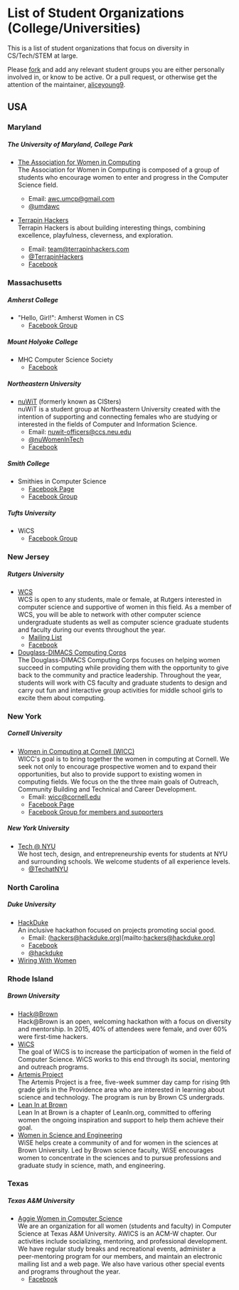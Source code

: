 # List of Student Organizations (College/Universities)

This is a list of student organizations that focus on diversity in CS/Tech/STEM
at large.

Please [fork](https://github.com/Ladies-Storm-Hackathons/Resources) and add any
relevant student groups you are either personally involved in, or know to be
active. Or a pull request, or otherwise get the attention of the maintainer,
[aliceyoung9](https://github.com/aliceyoung9).

## USA

### Maryland

##### The University of Maryland, College Park
  * [The Association for Women in Computing](http://www.cs.umd.edu/~awc/)  
    The Association for Women in Computing is composed of a group of
    students who encourage women to enter and progress in the Computer
    Science field.
      * Email: [awc.umcp@gmail.com](mailto:awc.umcp@gmail.com)
      * [@umdawc](https://twitter.com/umdawc)

  * [Terrapin Hackers](http://www.terrapinhackers.com/)  
    Terrapin Hackers is about building interesting things, combining
    excellence, playfulness, cleverness, and exploration.
      * Email: [team@terrapinhackers.com](mailto:team@terrapinhackers.com)
      * [@TerrapinHackers](https://twitter.com/TerrapinHackers)
      * [Facebook](https://www.facebook.com/terrapinhackers)

### Massachusetts

##### Amherst College
  * "Hello, Girl!": Amherst Women in CS
      * [Facebook Group](https://www.facebook.com/groups/289500444531712/)

##### Mount Holyoke College
  * MHC Computer Science Society
      * [Facebook](https://www.facebook.com/mhcompsci)

##### Northeastern University
  * [nuWiT](http://nuwit.ccs.neu.edu/) (formerly known as CISters)  
    nuWiT is a student group at Northeastern University created with the
    intention of supporting and connecting females who are studying or
    interested in the fields of Computer and Information Science.
      * Email: [nuwit-officers@ccs.neu.edu](mailto:nuwit-officers@ccs.neu.edu)
      * [@nuWomenInTech](https://twitter.com/nuWomenInTech)
      * [Facebook](https://www.facebook.com/groups/nucisters/)

##### Smith College
  * Smithies in Computer Science
      * [Facebook Page](https://www.facebook.com/SmithiesInCS)
      * [Facebook Group](https://www.facebook.com/groups/SmithiesInCS/)

##### Tufts University
  * WiCS
      * [Facebook Group](https://www.facebook.com/groups/221500931381460)

### New Jersey

##### Rutgers University
  * [WCS](https://email.rutgers.edu/mailman/listinfo/ru_wcs)  
    WCS is open to any students, male or female, at Rutgers interested in
    computer science and supportive of women in this field. As a member of WCS,
    you will be able to network with other computer science undergraduate
    students as well as computer science graduate students and faculty during
    our events throughout the year.
    * [Mailing List](https://email.rutgers.edu/mailman/listinfo/ru_wcs)
    * [Facebook](https://facebook.com/groups/RutgersWCS/)
  * [Douglass-DIMACS Computing Corps](http://dimacs.rutgers.edu/DDCC/)  
    The Douglass-DIMACS Computing Corps focuses on helping women succeed in
    computing while providing them with the opportunity to give back to the
    community and practice leadership. Throughout the year, students will work
    with CS faculty and graduate students to design and carry out fun and
    interactive group activities for middle school girls to excite them about
    computing.

### New York

##### Cornell University
  * [Women in Computing at Cornell (WICC)](http://wicc.acm.org)  
    WICC's goal is to bring together the women in computing at Cornell. We seek
    not only to encourage prospective women and to expand their opportunities,
    but also to provide support to existing women in computing fields. We focus
    on the the three main goals of Outreach, Community Building and Technical
    and Career Development.
      * Email: [wicc@cornell.edu](mailto:wicc@cornell.edu)
      * [Facebook Page](https://www.facebook.com/cornellwomenincomnputing)
      * [Facebook Group for members and supporters](https://www.facebook.com/groups/wiccmembers/)

##### New York University
  * [Tech @ NYU](http://techatnyu.org)  
    We host tech, design, and entrepreneurship events for students
    at NYU and surrounding schools. We welcome students of all
    experience levels.
      * [@TechatNYU](https://twitter.com/TechatNYU)

### North Carolina

##### Duke University  
  * [HackDuke](http://www.hackduke.org)  
    An inclusive hackathon focused on projects promoting social good.
      * Email: (hackers@hackduke.org)[mailto:hackers@hackduke.org]
      * [Facebook](https://www.facebook.com/hackduke)
      * [@hackduke](https://twitter.com/hackduke)
  * [Wiring With Women](https://www.facebook.com/groups/744561652317777/)

### Rhode Island

##### Brown University
  * [Hack@Brown](http://hackatbrown.org)  
    Hack@Brown is an open, welcoming hackathon with a focus on diversity and
    mentorship. In 2015, 40% of attendees were female, and over 60% were
    first-time hackers.
  * [WiCS](http://cs.brown.edu/people/orgs/wics/)  
    The goal of WiCS is to increase the participation of women in the field of
    Computer Science. WiCS works to this end through its social, mentoring and
    outreach programs.
  * [Artemis Project](http://cs.brown.edu/people/orgs/artemis/2015/index.html)  
    The Artemis Project is a free, five-week summer day camp for rising 9th
    grade girls in the Providence area who are interested in learning about
    science and technology. The program is run by Brown CS undergrads.
  * [Lean In at Brown](https://www.facebook.com/leaninatbrown)  
    Lean In at Brown is a chapter of LeanIn.org, committed to offering women the
    ongoing inspiration and support to help them achieve their goal.
  * [Women in Science and Engineering](http://www.brown.edu/academics/college/support/women-in-science-and-engineering/)  
    WiSE helps create a community of and for women in the sciences at Brown
    University. Led by Brown science faculty, WiSE encourages women to
    concentrate in the sciences and to pursue professions and graduate study in
    science, math, and engineering.

### Texas

##### Texas A&M University
  * [Aggie Women in Computer Science](http://awics.cs.tamu.edu/)  
    We are an organization for all women (students and faculty) in Computer
    Science at Texas A&M University. AWICS is an ACM-W chapter. Our activities
    include socializing, mentoring, and professional development. We have
    regular study breaks and recreational events, administer a peer-mentoring
    program for our members, and maintain an electronic mailing list and a web
    page. We also have various other special events and programs throughout the
    year.
      * [Facebook](https://www.facebook.com/groups/TAMUawics/)
